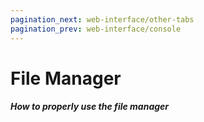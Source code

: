 ```yaml
---
pagination_next: web-interface/other-tabs
pagination_prev: web-interface/console
---
```


# File Manager

##### How to properly use the file manager